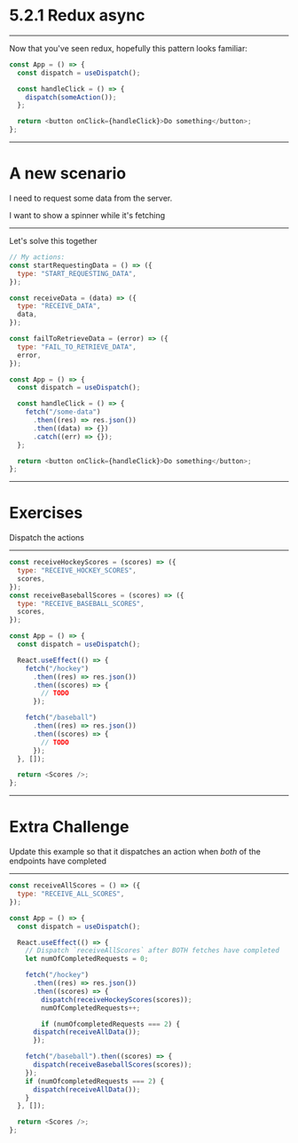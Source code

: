 # 5.2.1 Redux async

---

Now that you've seen redux, hopefully this pattern looks familiar:

```js
const App = () => {
  const dispatch = useDispatch();

  const handleClick = () => {
    dispatch(someAction());
  };

  return <button onClick={handleClick}>Do something</button>;
};
```

---

# A new scenario

I need to request some data from the server.

I want to show a spinner while it's fetching

---

Let's solve this together

```js
// My actions:
const startRequestingData = () => ({
  type: "START_REQUESTING_DATA",
});

const receiveData = (data) => ({
  type: "RECEIVE_DATA",
  data,
});

const failToRetrieveData = (error) => ({
  type: "FAIL_TO_RETRIEVE_DATA",
  error,
});

const App = () => {
  const dispatch = useDispatch();

  const handleClick = () => {
    fetch("/some-data")
      .then((res) => res.json())
      .then((data) => {})
      .catch((err) => {});
  };

  return <button onClick={handleClick}>Do something</button>;
};
```

---

# Exercises

Dispatch the actions

---

```js
const receiveHockeyScores = (scores) => ({
  type: "RECEIVE_HOCKEY_SCORES",
  scores,
});
const receiveBaseballScores = (scores) => ({
  type: "RECEIVE_BASEBALL_SCORES",
  scores,
});

const App = () => {
  const dispatch = useDispatch();

  React.useEffect(() => {
    fetch("/hockey")
      .then((res) => res.json())
      .then((scores) => {
        // TODO
      });

    fetch("/baseball")
      .then((res) => res.json())
      .then((scores) => {
        // TODO
      });
  }, []);

  return <Scores />;
};
```

---

# Extra Challenge

Update this example so that it dispatches an action when _both_ of the endpoints have completed

---

```js
const receiveAllScores = () => ({
  type: "RECEIVE_ALL_SCORES",
});

const App = () => {
  const dispatch = useDispatch();

  React.useEffect(() => {
    // Dispatch `receiveAllScores` after BOTH fetches have completed
    let numOfCompletedRequests = 0;

    fetch("/hockey")
      .then((res) => res.json())
      .then((scores) => {
        dispatch(receiveHockeyScores(scores));
        numOfCompletedRequests++;

        if (numOfcompletedRequests === 2) {
      dispatch(receiveAllData());
      });

    fetch("/baseball").then((scores) => {
      dispatch(receiveBaseballScores(scores));
    });
    if (numOfcompletedRequests === 2) {
      dispatch(receiveAllData());
    }
  }, []);

  return <Scores />;
};
```
